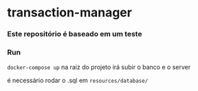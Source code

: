 # transaction-manager
### Este repositório é baseado em um teste

### Run

`docker-compose up`
na raiz do projeto irá subir o banco e o server

é necessário rodar o .sql em `resources/database/`



